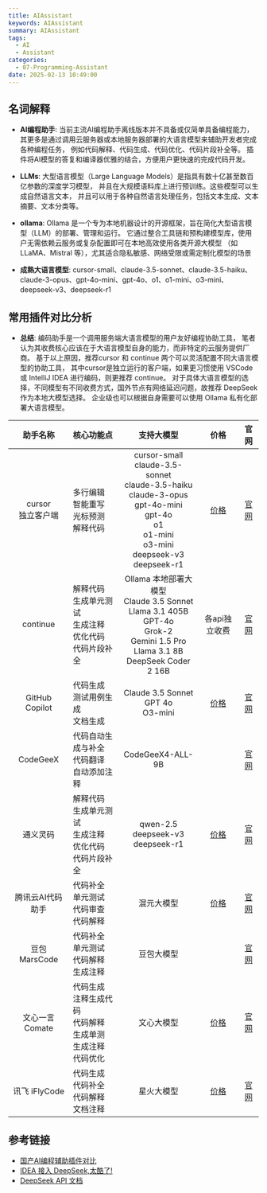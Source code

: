 ```yaml
---
title: AIAssistant
keywords: AIAssistant
summary: AIAssistant
tags:
  - AI
  - Assistant
categories:
  - 07-Programming-Assistant
date: 2025-02-13 10:49:00
---
```


## 名词解释

+ **AI编程助手**:
  当前主流AI编程助手离线版本并不具备或仅简单具备编程能力，
  其更多是通过调用云服务器或本地服务器部署的大语言模型来辅助开发者完成各种编程任务，
  例如代码解释、代码生成、代码优化、代码片段补全等。
  插件将AI模型的答复和编译器优雅的结合，方便用户更快速的完成代码开发。


+ **LLMs**:
  大型语言模型（Large Language Models）是指具有数十亿甚至数百亿参数的深度学习模型，
  并且在大规模语料库上进行预训练。这些模型可以生成自然语言文本，
  并且可以用于各种自然语言处理任务，包括文本生成、文本摘要、文本分类等。


+ **ollama**:
  Ollama 是一个专为本地机器设计的开源框架，旨在简化大型语言模型（LLM）的部署、管理和运行。
  它通过整合工具链和预构建模型库，使用户无需依赖云服务或复杂配置即可在本地高效使用各类开源大模型
  （如 LLaMA、Mistral 等），尤其适合隐私敏感、网络受限或需定制化模型的场景


+ **成熟大语言模型**:
  cursor-small、claude-3.5-sonnet、claude-3.5-haiku、claude-3-opus、gpt-4o-mini、gpt-4o、o1、o1-mini、o3-mini、deepseek-v3、deepseek-r1

## 常用插件对比分析

+ **总结**:
  编码助手是一个调用服务端大语言模型的用户友好编程协助工具，
  笔者认为其收费核心应该在于大语言模型自身的能力，而非特定的云服务提供厂商。
  基于以上原因，推荐cursor 和 continue 两个可以灵活配置不同大语言模型的协助工具，
  其中cursor是独立运行的客户端，如果更习惯使用 VSCode 或 IntelliJ IDEA 进行编码，则更推荐 continue。
  对于具体大语言模型的选择，不同模型有不同收费方式，国外节点有网络延迟问题，故推荐 DeepSeek 作为本地大模型选择。
  企业级也可以根据自身需要可以使用 Ollama 私有化部署大语言模型。

|      助手名称       | 核心功能点                                          |                                                                           支持大模型                                                                           |                                       价格                                        |                        官网                        |
|:---------------:|:-----------------------------------------------|:---------------------------------------------------------------------------------------------------------------------------------------------------------:|:-------------------------------------------------------------------------------:|:------------------------------------------------:|
| cursor<br>独立客户端 | 多行编辑<br>智能重写<br>光标预测<br>解释代码                   | cursor-small<br>claude-3.5-sonnet<br>claude-3.5-haiku<br>claude-3-opus<br>gpt-4o-mini<br>gpt-4o<br>o1<br>o1-mini<br>o3-mini<br>deepseek-v3<br>deepseek-r1 |                     [价格](https://www.cursor.com/cn/pricing)                     |     [官网](https://www.cursor.com/cn/features)     |
|    continue     | 解释代码<br>生成单元测试<br>生成注释<br>优化代码<br>代码片段补全       |            Ollama 本地部署大模型<br>Claude 3.5 Sonnet<br>Llama 3.1 405B<br>GPT-4o<br>Grok-2<br>Gemini 1.5 Pro<br>Llama 3.1 8B<br>DeepSeek Coder 2 16B            |                                    各api独立收费                                     | [官网](https://docs.continue.dev/chat/model-setup) |
| GitHub Copilot  | 代码生成<br>测试用例生成<br>文档生成                         |                                                          Claude 3.5 Sonnet<br>GPT 4o<br>O3-mini                                                           | [价格](https://github.com/features/copilot/plans?cft=copilot_li.features_copilot) |    [官网](https://github.com/features/copilot)     |
|    CodeGeeX     | 代码自动生成与补全<br>代码翻译<br>自动添加注释                    |                                                                     CodeGeeX4-ALL-9B                                                                      |                                                                                 |            [官网](https://codegeex.cn/)            |
|      通义灵码       | 解释代码<br>生成单元测试<br>生成注释<br>优化代码<br>代码片段补全       |                                                          qwen-2.5<br>deepseek-v3<br>deepseek-r1                                                           |                     [价格](https://lingma.aliyun.com/pricing)                     |         [官网](https://lingma.aliyun.com/)         |
|    腾讯云AI代码助手    | 代码补全<br>单元测试<br>代码审查<br>代码解释                   |                                                                           混元大模型                                                                           |                    [价格](https://copilot.tencent.com/pricing)                    |        [官网](https://copilot.tencent.com/)        |
|   豆包 MarsCode   | 代码补全<br>单元测试<br>代码解释<br>生成注释                   |                                                                           豆包大模型                                                                           |                                                                                 |          [官网](https://www.marscode.cn/)          |
|   文心一言 Comate   | 代码生成<br>注释生成代码<br>代码解释<br>生成单测<br>生成注释<br>代码优化 |                                                                           文心大模型                                                                           |                    [价格](https://comate.baidu.com/zh/pricing)                    |         [官网](https://comate.baidu.com/)          |
|   讯飞 iFlyCode   | 代码生成<br>代码补全<br>代码解释<br>文档注释                   |                                                                           星火大模型                                                                           |                     [价格](https://iflycode.xfyun.cn/product)                     |         [官网](http://iflycode.xfyun.cn/)          |

## 参考链接

+ [国产AI编程辅助插件对比](https://blog.csdn.net/u010554324/article/details/135027694)
+ [IDEA 接入 DeepSeek,太酷了!](https://juejin.cn/post/7468200664117248040)
+ [DeepSeek API 文档](https://api-docs.deepseek.com/zh-cn/quick_start/pricing)